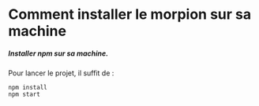 # Comment installer le morpion sur sa machine

##### Installer npm sur sa machine.

Pour lancer le projet, il suffit de :

```
npm install 
npm start
```

